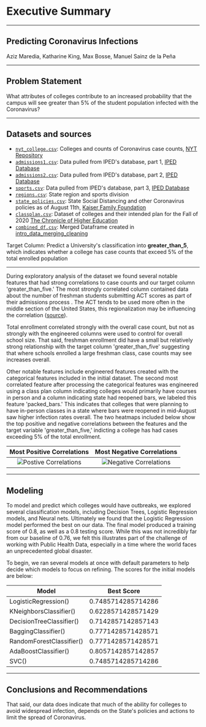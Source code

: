 # Executive Summary
---
## Predicting Coronavirus Infections

Aziz Maredia, Katharine King, Max Bosse, Manuel Sainz de la Peña

---
## Problem Statement

What attributes of colleges contribute to an increased probability that the campus will see greater than 5% of the student population infected with the Coronavirus?

---

## Datasets and sources

* [`nyt_college.csv`](./datasets/nyt_college.csv): Colleges and counts of Coronavirus case counts, [NYT Repository](https://github.com/nytimes/covid-19-data/tree/master/colleges)
* [`admissions1.csv`](./datasets/admissions1.csv): Data pulled from IPED's database, part 1, [IPED Database](https://nces.ed.gov/ipeds/)
* [`admissions2.csv`](./datasets/admissions2.csv): Data pulled from IPED's database, part 2, [IPED Database](https://nces.ed.gov/ipeds/)
* [`sports.csv`](./datasets/sports.csv): Data pulled from IPED's database, part 3, [IPED Database](https://nces.ed.gov/ipeds/)
* [`regions.csv`](./datasets/regions.csv): State region and sports division
* [`state_policies.csv`](./datasets/state_policies.csv): State Social Distancing and other Coronavirus policies as of August 11th, [Kaiser Family Foundation](https://github.com/KFFData/COVID-19-Data/tree/kff_master/State%20Policy%20Actions/State%20Social%20Distancing%20Actions)
* [`classplan.csv`]('./datasets/classplan.csv'): Dataset of colleges and their intended plan for the Fall of 2020 [The Chronicle of Higher Education](https://www.chronicle.com/article/heres-a-list-of-colleges-plans-for-reopening-in-the-fall/)
* [`combined_df.csv`]('./datasets/combined_df.csv): Merged Dataframe created in [intro_data_merging_cleaning]('./code/intro_data_merging_cleaning.ipnyb')

Target Column: Predict a University's classification into **greater_than_5**, which indicates whether a college has case counts that exceed 5% of the total enrolled population


---

During exploratory analysis of the dataset we found several notable features that had strong correlations to case counts and our target column 'greater_than_five.' The most strongly correlated column contained data about the number of freshman students submitting ACT scores as part of their admissions process . The ACT tends to be used more often in the middle section of the United States, this regionalization may be influencing the correlation ([source](https://www.collegeraptor.com/getting-in/articles/act-sat/preference-act-sat-state-infographic/)).

Total enrollment correlated strongly with the overall case count, but not as strongly with the engineered columns were used to control for overall school size. That said, freshman enrollment did have a small but relatively strong relationship with the target column 'greater_than_five' suggesting that where schools enrolled a large freshman class, case counts may see increases overall.

Other notable features include engineered features created with the categorical features included in the initial dataset. The second most correlated feature after processing the categorical features was engineered using a class plan column indicating colleges would primarily have courses in person and a column indicating state had reopened bars, we labeled this feature 'packed_bars.' This indicates that colleges that were planning to have in-person classes in a state where bars were reopened in mid-August saw higher infection rates overall. The two heatmaps included below show the top positive and negative correlations between the features and the target variable 'greater_than_five,' indicting a college has had cases exceeding 5% of the total enrollment.

Most Positive Correlations             |  Most Negative Correlations
:-------------------------:|:-------------------------:
![Postive Correlations](.././Images/correlation_top.png)  |  ![Negative Correlations](.././Images/correlation_bottom.png)


---
## Modeling

To model and predict which colleges would have outbreaks, we explored several classification models, including Decision Trees, Logistic Regression models, and Neural nets. Ultimately we found that the Logistic Regression model performed the best on our data. The final model produced a training score of 0.8, as well as a 0.8 testing score. While this was not incredibly far from our baseline of 0.76, we felt this illustrates part of the challenge of working with Public Health Data, especially in a time where the world faces an unprecedented global disaster.

To begin, we ran several models at once with default parameters to help decide which models to focus on refining. The scores for the initial models are below:

|Model|Best Score|
|---|---|
|LogisticRegression() |0.7485714285714286|
|KNeighborsClassifier()|0.6228571428571429|
|DecisionTreeClassifier()|0.7142857142857143|
|BaggingClassifier()|0.7771428571428571|
|RandomForestClassifier()|0.7771428571428571|
|AdaBoostClassifier()|0.8057142857142857|
|SVC()|0.7485714285714286|

---
## Conclusions and Recommendations
That said, our data does indicate that much of the ability for colleges to avoid widespread infection, depends on the State's policies and actions to limit the spread of Coronavirus.
